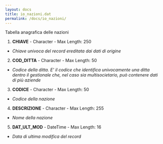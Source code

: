 ```yaml
---
layout: docs
title: io_nazioni.dat
permalink: /docs/io_nazioni/
---
```


Tabella anagrafica delle nazioni

1. **CHIAVE** - Character - Max Length: 250
  * *Chiave univoca del record ereditata dai dati di origine*
2. **COD_DITTA** - Character - Max Length: 50
  * *Codice della ditta. E' il codice che identifica univocamente una ditta dentro il gestionale che, nel caso sia multisocietario, può contenere dati di più aziende*
3. **CODICE** - Character - Max Length: 50
  * *Codice della nazione*
4. **DESCRIZIONE** - Character - Max Length: 255
  * *Nome della nazione*
5. **DAT_ULT_MOD** - DateTime - Max Length: 16
  * *Data di ultima modifica del record*

